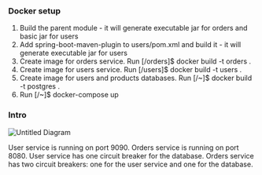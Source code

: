 ### Docker setup
1. Build the parent module - it will generate executable jar for orders and basic jar for users
2. Add spring-boot-maven-plugin to users/pom.xml and build it - it will generate executable jar for users
3. Create image for orders service. Run [/orders]$ docker build -t orders .      
4. Create image for users service. Run [/users]$ docker build -t users .        
5. Create image for users and products databases. Run [/~]$ docker build -t postgres .         
6. Run [/~]$ docker-compose up                  

### Intro

![Untitled Diagram](https://user-images.githubusercontent.com/32780138/77488166-beffa080-6e34-11ea-9215-bf18e01cf6f2.png)


User service is running on port 9090. 
Orders service is running on port 8080.
User service has one circuit breaker for the database.
Orders service has two circuit breakers: one for the user service and one for the database.
